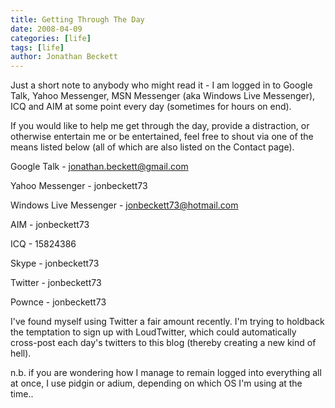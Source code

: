 ```yaml
---
title: Getting Through The Day
date: 2008-04-09
categories: [life]
tags: [life]
author: Jonathan Beckett
---
```


Just a short note to anybody who might read it - I am logged in to Google Talk, Yahoo Messenger, MSN Messenger (aka Windows Live Messenger), ICQ and AIM at some point every day (sometimes for hours on end).

If you would like to help me get through the day, provide a distraction, or otherwise entertain me or be entertained, feel free to shout via one of the means listed below (all of which are also listed on the Contact page).

Google Talk - jonathan.beckett@gmail.com

Yahoo Messenger - jonbeckett73

Windows Live Messenger - jonbeckett73@hotmail.com

AIM - jonbeckett73

ICQ - 15824386

Skype - jonbeckett73

Twitter - jonbeckett73

Pownce - jonbeckett73

I've found myself using Twitter a fair amount recently. I'm trying to holdback the temptation to sign up with LoudTwitter, which could automatically cross-post each day's twitters to this blog (thereby creating a new kind of hell).

n.b. if you are wondering how I manage to remain logged into everything all at once, I use pidgin or adium, depending on which OS I'm using at the time..